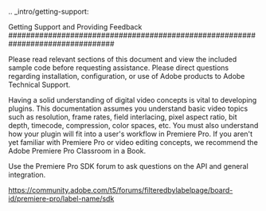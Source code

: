 .. _intro/getting-support:

Getting Support and Providing Feedback
################################################################################

Please read relevant sections of this document and view the included sample code before requesting assistance. Please direct questions regarding installation, configuration, or use of Adobe products to Adobe Technical Support.

Having a solid understanding of digital video concepts is vital to developing plugins. This documentation assumes you understand basic video topics such as resolution, frame rates, field interlacing, pixel aspect ratio, bit depth, timecode, compression, color spaces, etc. You must also understand how your plugin will fit into a user's workflow in Premiere Pro. If you aren't yet familiar with Premiere Pro or video editing concepts, we recommend the Adobe Premiere Pro Classroom in a Book.

Use the Premiere Pro SDK forum to ask questions on the API and general integration. 

https://community.adobe.com/t5/forums/filteredbylabelpage/board-id/premiere-pro/label-name/sdk


